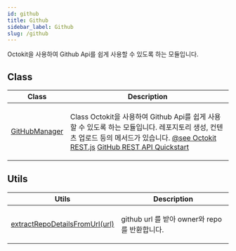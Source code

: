 ```yaml
---
id: github
title: Github
sidebar_label: Github
slug: /github
---
```






Octokit을 사용하여 Github Api를 쉽게 사용할 수 있도록 하는 모듈입니다.




## Class

<table>
<thead>
<tr>
<th>Class</th>
<th>Description</th>
</tr>
</thead>
<tbody>
<tr><td>

[GitHubManager](./github.githubmanager)

</td>


<td>

 Class Octokit을 사용하여 Github Api를 쉽게 사용할 수 있도록 하는 모듈입니다. 레포지토리 생성, 컨텐츠 업로드 등의 메서드가 있습니다. [@see Octokit REST.js](https://octokit.github.io/rest.js/) [GitHub REST API Quickstart](https://docs.github.com/en/rest/quickstart)

</td></tr>
</tbody>
</table>



## Utils

<table>
<thead>
<tr>
<th>Utils</th>
<th>Description</th>
</tr>
</thead>
<tbody>
<tr><td>

[extractRepoDetailsFromUrl(url)](./github.extractrepodetailsfromurl)

</td>


<td>

github url 를 받아 owner와 repo를 반환합니다.

</td></tr>
</tbody>
</table>

